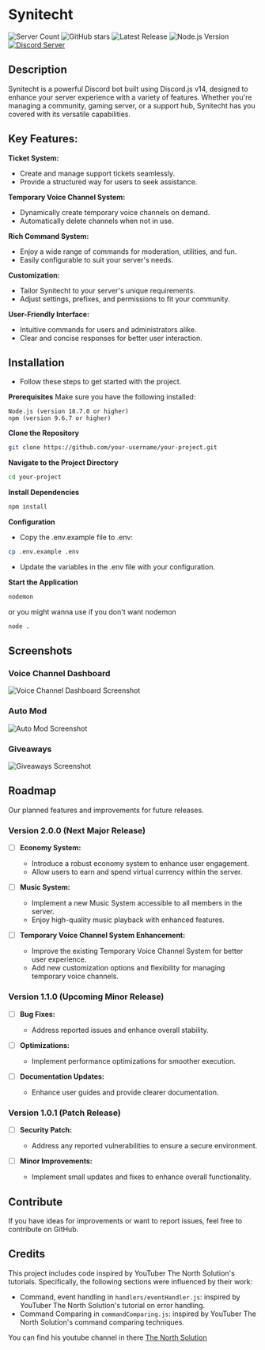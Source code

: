 
# Synitecht

![Server Count](https://img.shields.io/badge/dynamic/json?color=blue&label=servers&query=%24.server_count&url=https%3A%2F%2Fdiscord-bot-list.com%2Fapi%2Fbots%2F1007699480671432704)
![GitHub stars](https://img.shields.io/github/stars/Sorsagan/synitecht?style=social)
![Latest Release](https://img.shields.io/github/v/release/Sorsagan/synitecht)
![Node.js Version](https://img.shields.io/node/v/synitecht)
[![Discord Server](https://img.shields.io/discord/882383171323314186?label=Join%20our%20Discord&logo=discord&logoColor=white&color=7289DA)](https://discord.gg/khNBFw8DrU)

## Description

Synitecht is a powerful Discord bot built using Discord.js v14, designed to enhance your server experience with a variety of features. Whether you're managing a community, gaming server, or a support hub, Synitecht has you covered with its versatile capabilities.

## Key Features:

**Ticket System:**

+ Create and manage support tickets seamlessly.
+ Provide a structured way for users to seek assistance.

**Temporary Voice Channel System:**

+ Dynamically create temporary voice channels on demand.
+ Automatically delete channels when not in use.

**Rich Command System:**

+ Enjoy a wide range of commands for moderation, utilities, and fun.
+ Easily configurable to suit your server's needs.

**Customization:**

+ Tailor Synitecht to your server's unique requirements.
+ Adjust settings, prefixes, and permissions to fit your community.

**User-Friendly Interface:**

+ Intuitive commands for users and administrators alike.
+ Clear and concise responses for better user interaction.
## Installation 
- Follow these steps to get started with the project.

**Prerequisites**
Make sure you have the following installed:

    Node.js (version 18.7.0 or higher)
    npm (version 9.6.7 or higher)

**Clone the Repository**

```bash
git clone https://github.com/your-username/your-project.git
```

**Navigate to the Project Directory**

```bash
cd your-project
```

**Install Dependencies**

```bash
npm install
```

**Configuration**
- Copy the .env.example file to .env:
```bash
cp .env.example .env
```
- Update the variables in the .env file with your configuration.

**Start the Application**

```bash
nodemon
```
or you might wanna use if you don't want nodemon
```bash
node .
```
## Screenshots

### Voice Channel Dashboard

![Voice Channel Dashboard Screenshot](https://i.imgur.com/slQH2X9.png)

### Auto Mod 

![Auto Mod Screenshot](https://i.imgur.com/jyAiKO5.png)

### Giveaways

![Giveaways Screenshot](https://i.imgur.com/qrruJ5R.png)
## Roadmap

Our planned features and improvements for future releases.

### Version 2.0.0 (Next Major Release)

- [ ] **Economy System:**
  - Introduce a robust economy system to enhance user engagement.
  - Allow users to earn and spend virtual currency within the server.

- [ ] **Music System:**
  - Implement a new Music System accessible to all members in the server.
  - Enjoy high-quality music playback with enhanced features.

- [ ] **Temporary Voice Channel System Enhancement:**
  - Improve the existing Temporary Voice Channel System for better user experience.
  - Add new customization options and flexibility for managing temporary voice channels.

### Version 1.1.0 (Upcoming Minor Release)

- [ ] **Bug Fixes:**
  - Address reported issues and enhance overall stability.
  
- [ ] **Optimizations:**
  - Implement performance optimizations for smoother execution.

- [ ] **Documentation Updates:**
  - Enhance user guides and provide clearer documentation.

### Version 1.0.1 (Patch Release)

- [ ] **Security Patch:**
  - Address any reported vulnerabilities to ensure a secure environment.
  
- [ ] **Minor Improvements:**
  - Implement small updates and fixes to enhance overall functionality.
## Contribute

If you have ideas for improvements or want to report issues, feel free to contribute on GitHub.
## Credits

This project includes code inspired by YouTuber The North Solution's tutorials. Specifically, the following sections were influenced by their work:

- Command, event handling in `handlers/eventHandler.js`: inspired by YouTuber The North Solution's tutorial on error handling.
- Command Comparing in `commandComparing.js`: inspired by YouTuber The North Solution's command comparing techniques.

You can find his youtube channel in there [The North Solution](https://www.youtube.com/@thenorthsolution)
